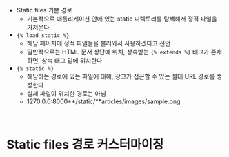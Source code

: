 - Static files 기본 경로
  - 기본적으로 애플리케이션 안에 있는 static 디렉토리를 탐색해서 정적 파일을 가져온다
- `{% load static %}`
  - 해당 페이지에 정적 파일들을 불러와서 사용하겠다고 선언
  - 일반적으로는 HTML 문서 상단에 위치, 상속받는 `{% extends %}` 태그가 존재하면, 상속 태그 밑에 위치한다
- `{% static %}`
  - 해당하는 경로에 있는 파일에 대해, 장고가 접근할 수 있는 절대 URL 경로를 생성한다
  - 실제 파일이 위치한 경로는 아님
  - 1270.0.0:8000**/static/**articles/images/sample.png

<br>

# Static files 경로 커스터마이징

